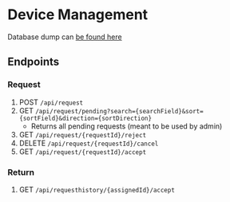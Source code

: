 # Device Management

Database dump can [be found here](https://github.com/kaustubh-ex2/device_schema/tree/DM-4)

## Endpoints

### Request

1. POST `/api/request`
2. GET `/api/request/pending?search={searchField}&sort={sortField}&direction={sortDirection}`
    * Returns all pending requests (meant to be used by admin)
3. GET `/api/request/{requestId}/reject`
4. DELETE `/api/request/{requestId}/cancel`
5. GET `/api/request/{requestId}/accept`

### Return

1. GET `/api/requesthistory/{assignedId}/accept`
